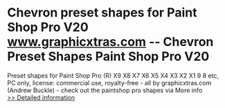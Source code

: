 # Chevron preset shapes for Paint Shop Pro V20<br />www.graphicxtras.com -- Chevron Preset Shapes Paint Shop Pro V20

Preset shapes for Paint Shop Pro (R) X9 X8 X7 X6 X5 X4 X3 X2 X1 9 8 etc, PC only, license: commercial use, royalty-free - all by graphicxtras.com (Andrew Buckle) - check out the paintshop pro shapes via More info<br />[>> Detailed information](https://secure.shareit.com/shareit/product.html?productid=300469434&affiliateid=200057808)